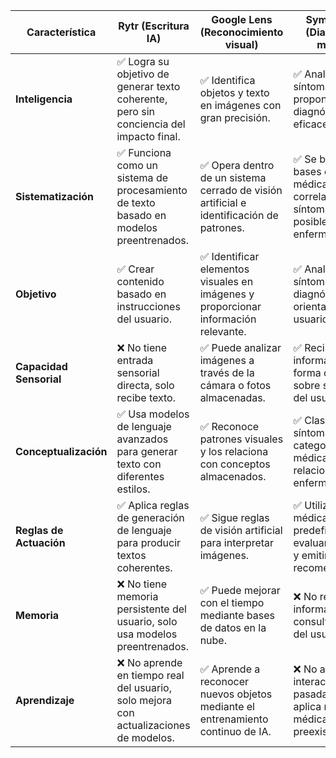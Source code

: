 | **Característica**        | **Rytr** (Escritura IA) | **Google Lens** (Reconocimiento visual) | **Symptomate** (Diagnóstico médico) |
|--------------------------|----------------------|------------------------|----------------------|
| **Inteligencia** | ✅ Logra su objetivo de generar texto coherente, pero sin conciencia del impacto final. | ✅ Identifica objetos y texto en imágenes con gran precisión. | ✅ Analiza síntomas y propone posibles diagnósticos eficaces. |
| **Sistematización** | ✅ Funciona como un sistema de procesamiento de texto basado en modelos preentrenados. | ✅ Opera dentro de un sistema cerrado de visión artificial e identificación de patrones. | ✅ Se basa en bases de datos médicas para correlacionar síntomas con posibles enfermedades. |
| **Objetivo** | ✅ Crear contenido basado en instrucciones del usuario. | ✅ Identificar elementos visuales en imágenes y proporcionar información relevante. | ✅ Analizar síntomas y sugerir diagnósticos para orientar al usuario. |
| **Capacidad Sensorial** | ❌ No tiene entrada sensorial directa, solo recibe texto. | ✅ Puede analizar imágenes a través de la cámara o fotos almacenadas. | ✅ Recibe información en forma de texto sobre síntomas del usuario. |
| **Conceptualización** | ✅ Usa modelos de lenguaje avanzados para generar texto con diferentes estilos. | ✅ Reconoce patrones visuales y los relaciona con conceptos almacenados. | ✅ Clasifica síntomas en categorías médicas y los relaciona con enfermedades. |
| **Reglas de Actuación** | ✅ Aplica reglas de generación de lenguaje para producir textos coherentes. | ✅ Sigue reglas de visión artificial para interpretar imágenes. | ✅ Utiliza reglas médicas predefinidas para evaluar síntomas y emitir recomendaciones. |
| **Memoria** | ❌ No tiene memoria persistente del usuario, solo usa modelos preentrenados. | ✅ Puede mejorar con el tiempo mediante bases de datos en la nube. | ❌ No retiene información de consultas previas del usuario. |
| **Aprendizaje** | ❌ No aprende en tiempo real del usuario, solo mejora con actualizaciones de modelos. | ✅ Aprende a reconocer nuevos objetos mediante el entrenamiento continuo de IA. | ❌ No aprende de interacciones pasadas, solo aplica reglas médicas preexistentes. |
